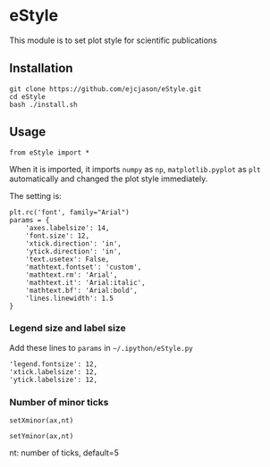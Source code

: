# eStyle
This module is to set plot style for scientific publications

## Installation
```
git clone https://github.com/ejcjason/eStyle.git
cd eStyle
bash ./install.sh
```

## Usage
```
from eStyle import *
```
When it is imported, it imports `numpy` as `np`, `matplotlib.pyplot` as `plt` automatically and changed the plot style immediately.

The setting is:
```
plt.rc('font', family="Arial")
params = {
    'axes.labelsize': 14,
    'font.size': 12,
    'xtick.direction': 'in',
    'ytick.direction': 'in',
    'text.usetex': False,
    'mathtext.fontset': 'custom',
    'mathtext.rm': 'Arial',
    'mathtext.it': 'Arial:italic',
    'mathtext.bf': 'Arial:bold',
    'lines.linewidth': 1.5
}
```
### Legend size and label size
Add these lines to `params` in `~/.ipython/eStyle.py`
```
'legend.fontsize': 12,
'xtick.labelsize': 12,
'ytick.labelsize': 12,
```
### Number of minor ticks
`setXminor(ax,nt)`

`setYminor(ax,nt)`

nt: number of ticks, default=5

